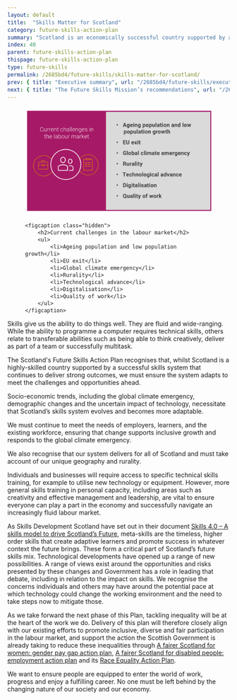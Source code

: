 ```yaml
---
layout: default
title:  "Skills Matter for Scotland"
category: future-skills-action-plan
summary: "Scotland is an economically successful country supported by a successful skills system, however we must ensure that the system can adapt to meet the challenges and opportunities ahead."
index: 40
parent: future-skills-action-plan
thispage: future-skills-action-plan
type: future-skills
permalink: /2685bd4/future-skills/skills-matter-for-scotland/
prev: { title: "Executive summary", url: "/2685bd4/future-skills/executive-summary/" }
next: { title: "The Future Skills Mission’s recommendations", url: "/2685bd4/future-skills/future-skills-mission-recommendations/" }
---
```


<figure>
    <img src="/assets/images/infographics/fsap-skills-matter-scotland.svg" alt="" />

    <figcaption class="hidden">
        <h2>Current challenges in the labour market</h2>
        <ul>
            <li>Ageing population and low population growth</li>
            <li>EU exit</li>
            <li>Global climate emergency</li>
            <li>Rurality</li>
            <li>Technological advance</li>
            <li>Digitalisation</li>
            <li>Quality of work</li>
        </ul>
    </figcaption>
</figure>

Skills give us the ability to do things well. They are fluid and wide-ranging. While the ability to programme a computer requires technical skills, others relate to transferable abilities such as being able to think creatively, deliver as part of a team or successfully multitask.

The Scotland's Future Skills Action Plan recognises that, whilst Scotland is a highly-skilled country supported by a successful skills system that continues to deliver strong outcomes, we must ensure the system adapts to meet the challenges and opportunities ahead.

Socio-economic trends, including the global climate emergency, demographic changes and the uncertain impact of technology, necessitate that Scotland’s skills system evolves and becomes more adaptable.

We must continue to meet the needs of employers, learners, and the existing workforce, ensuring that change supports inclusive growth and responds to the global climate emergency.

We also recognise that our system delivers for all of Scotland and must take account of our unique geography and rurality.

Individuals and businesses will require access to specific technical skills training, for example to utilise new technology or equipment.  However, more general skills training in personal capacity, including areas such as creativity and effective management and leadership, are vital to ensure everyone can play a part in the economy and successfully navigate an increasingly fluid labour market.

As Skills Development Scotland have set out in their document [Skills 4.0 – A skills model to drive Scotland’s Future](https://www.skillsdevelopmentscotland.co.uk/media/44684/skills-40_a-skills-model.pdf), meta-skills are the timeless, higher order skills that create adaptive learners and promote success in whatever context the future brings. These form a critical part of Scotland’s future skills mix.
Technological developments have opened up a range of new possibilities. A range of views exist around the opportunities and risks presented by these changes and Government has a role in leading that debate, including in relation to the impact on skills. We recognise the concerns individuals and others may have around the potential pace at which technology could change the working environment and the need to take steps now to mitigate those.

As we take forward the next phase of this Plan, tackling inequality will be at the heart of the work we do. Delivery of this plan will therefore closely align with our existing efforts to promote inclusive, diverse and fair participation in the labour market, and support the action the Scottish Government is already taking to reduce these inequalities through [A fairer Scotland for women: gender pay gap action plan](https://www.gov.scot/publications/fairer-scotland-women-gender-pay-gap-action-plan/), [A fairer Scotland for disabled people: employment action plan](https://www.gov.scot/publications/fairer-scotland-disabled-people-employment-action-plan/) and its [Race Equality Action Plan](https://www.gov.scot/publications/fairer-scotland-race-equality-action-plan-2017-2021-highlight-report/).

We want to ensure people are equipped to enter the world of work, progress and enjoy a fulfilling career. No one must be left behind by the changing nature of our society and our economy.
